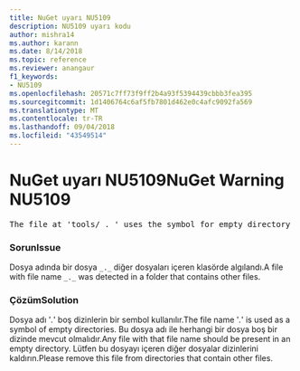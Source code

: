 ```yaml
---
title: NuGet uyarı NU5109
description: NU5109 uyarı kodu
author: mishra14
ms.author: karann
ms.date: 8/14/2018
ms.topic: reference
ms.reviewer: anangaur
f1_keywords:
- NU5109
ms.openlocfilehash: 20571c7ff73f9ff2b4a93f5394439cbbb3fea395
ms.sourcegitcommit: 1d1406764c6af5fb7801d462e0c4afc9092fa569
ms.translationtype: MT
ms.contentlocale: tr-TR
ms.lasthandoff: 09/04/2018
ms.locfileid: "43549514"
---
```

# <a name="nuget-warning-nu5109"></a><span data-ttu-id="45da8-103">NuGet uyarı NU5109</span><span class="sxs-lookup"><span data-stu-id="45da8-103">NuGet Warning NU5109</span></span>
<pre>The file at 'tools/_._' uses the symbol for empty directory '_._', but it is present in a directory that contains other files. Please remove this file from directories that contain other files.</pre>

### <a name="issue"></a><span data-ttu-id="45da8-104">Sorun</span><span class="sxs-lookup"><span data-stu-id="45da8-104">Issue</span></span>

<span data-ttu-id="45da8-105">Dosya adında bir dosya `_._` diğer dosyaları içeren klasörde algılandı.</span><span class="sxs-lookup"><span data-stu-id="45da8-105">A file with file name `_._` was detected in a folder that contains other files.</span></span>


### <a name="solution"></a><span data-ttu-id="45da8-106">Çözüm</span><span class="sxs-lookup"><span data-stu-id="45da8-106">Solution</span></span>

 <span data-ttu-id="45da8-107">Dosya adı '_._' boş dizinlerin bir sembol kullanılır.</span><span class="sxs-lookup"><span data-stu-id="45da8-107">The file name '_._' is used as a symbol of empty directories.</span></span> <span data-ttu-id="45da8-108">Bu dosya adı ile herhangi bir dosya boş bir dizinde mevcut olmalıdır.</span><span class="sxs-lookup"><span data-stu-id="45da8-108">Any file with that file name should be present in an empty directory.</span></span> <span data-ttu-id="45da8-109">Lütfen bu dosyayı içeren diğer dosyalar dizinlerini kaldırın.</span><span class="sxs-lookup"><span data-stu-id="45da8-109">Please remove this file from directories that contain other files.</span></span>

